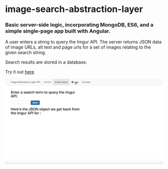 # image-search-abstraction-layer 

### Basic server-side logic, incorporating MongoDB, ES6, and a simple single-page app built with Angular.

A user enters a string to query the Imgur API. The server returns JSON data of image URLs, alt text and page urls for a set of images relating to the given search string.

Search results are stored in a database.

Try it out [here](https://imgur-utility.herokuapp.com)

![](imgur-utility.gif)



